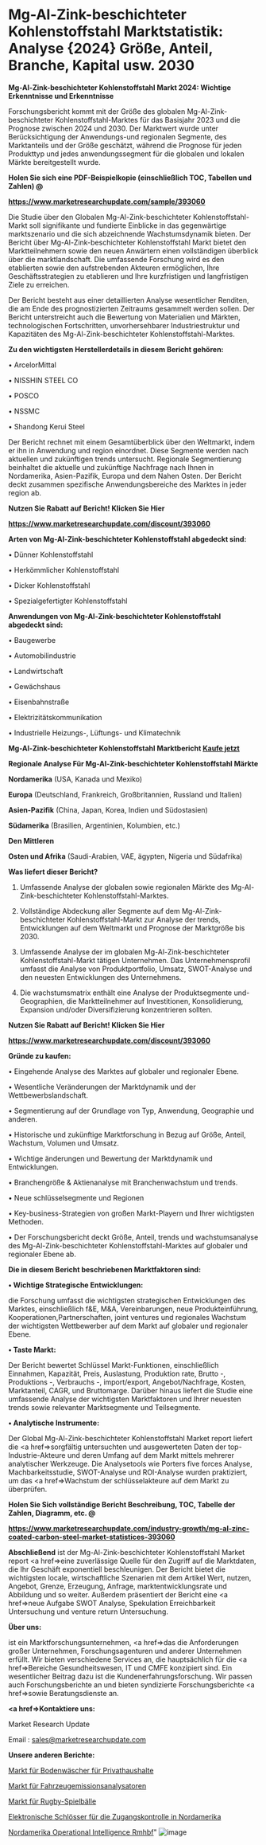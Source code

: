 # Mg-Al-Zink-beschichteter Kohlenstoffstahl Marktstatistik: Analyse {2024} Größe, Anteil, Branche, Kapital usw. 2030

<strong>Mg-Al-Zink-beschichteter Kohlenstoffstahl Markt 2024: Wichtige Erkenntnisse und Erkenntnisse</strong>

Forschungsbericht kommt mit der Größe des globalen Mg-Al-Zink-beschichteter Kohlenstoffstahl-Marktes für das Basisjahr 2023 und die Prognose zwischen 2024 und 2030. Der Marktwert wurde unter Berücksichtigung der Anwendungs-und regionalen Segmente, des Marktanteils und der Größe geschätzt, während die Prognose für jeden Produkttyp und jedes anwendungssegment für die globalen und lokalen Märkte bereitgestellt wurde.



<strong>Holen Sie sich eine PDF-Beispielkopie (einschließlich TOC, Tabellen und Zahlen) @
</strong>

<strong><a href=https://www.marketresearchupdate.com/sample/393060>

<strong>https://www.marketresearchupdate.com/sample/393060</u></font></a></strong></strong>

Die Studie über den Globalen Mg-Al-Zink-beschichteter Kohlenstoffstahl-Markt soll signifikante und fundierte Einblicke in das gegenwärtige marktszenario und die sich abzeichnende Wachstumsdynamik bieten. Der Bericht über Mg-Al-Zink-beschichteter Kohlenstoffstahl Markt bietet den Marktteilnehmern sowie den neuen Anwärtern einen vollständigen überblick über die marktlandschaft. Die umfassende Forschung wird es den etablierten sowie den aufstrebenden Akteuren ermöglichen, Ihre Geschäftsstrategien zu etablieren und Ihre kurzfristigen und langfristigen Ziele zu erreichen.

Der Bericht besteht aus einer detaillierten Analyse wesentlicher Renditen, die am Ende des prognostizierten Zeitraums gesammelt werden sollen. Der Bericht unterstreicht auch die Bewertung von Materialien und Märkten, technologischen Fortschritten, unvorhersehbarer Industriestruktur und Kapazitäten des Mg-Al-Zink-beschichteter Kohlenstoffstahl-Marktes.



<strong>Zu den wichtigsten Herstellerdetails in diesem Bericht gehören:</strong>

• ArcelorMittal

• NISSHIN STEEL CO

• POSCO

• NSSMC

• Shandong Kerui Steel

Der Bericht rechnet mit einem Gesamtüberblick über den Weltmarkt, indem er ihn in Anwendung und region einordnet. Diese Segmente werden nach aktuellen und zukünftigen trends untersucht. Regionale Segmentierung beinhaltet die aktuelle und zukünftige Nachfrage nach Ihnen in Nordamerika, Asien-Pazifik, Europa und dem Nahen Osten. Der Bericht deckt zusammen spezifische Anwendungsbereiche des Marktes in jeder region ab.



<strong>Nutzen Sie Rabatt auf Bericht! Klicken Sie Hier
</strong>

<strong><a href=https://www.marketresearchupdate.com/discount/393060>https://www.marketresearchupdate.com/discount/393060</b></u></font></strong></a>



<strong>Arten von Mg-Al-Zink-beschichteter Kohlenstoffstahl abgedeckt sind:</strong>

• Dünner Kohlenstoffstahl

• Herkömmlicher Kohlenstoffstahl

• Dicker Kohlenstoffstahl

• Spezialgefertigter Kohlenstoffstahl



<strong>Anwendungen von Mg-Al-Zink-beschichteter Kohlenstoffstahl abgedeckt sind:</strong>

• Baugewerbe

• Automobilindustrie

• Landwirtschaft

• Gewächshaus

• Eisenbahnstraße

• Elektrizitätskommunikation

• Industrielle Heizungs-, Lüftungs- und Klimatechnik



<strong>Mg-Al-Zink-beschichteter Kohlenstoffstahl Marktbericht <a href=https://www.marketresearchupdate.com/buynow/393060>Kaufe jetzt</a></strong>



<strong>Regionale Analyse Für Mg-Al-Zink-beschichteter Kohlenstoffstahl Märkte</strong>



<strong>Nordamerika</strong> (USA, Kanada und Mexiko)



<strong>Europa</strong> (Deutschland, Frankreich, Großbritannien, Russland und Italien)



<strong>Asien-Pazifik</strong> (China, Japan, Korea, Indien und Südostasien)



<strong>Südamerika</strong> (Brasilien, Argentinien, Kolumbien, etc.)



<strong>Den Mittleren</strong> 

<strong>Osten und Afrika</strong> (Saudi-Arabien, VAE, ägypten, Nigeria und Südafrika)



<strong>Was liefert dieser Bericht?</strong>

1. Umfassende Analyse der globalen sowie regionalen Märkte des Mg-Al-Zink-beschichteter Kohlenstoffstahl-Marktes.

2. Vollständige Abdeckung aller Segmente auf dem Mg-Al-Zink-beschichteter Kohlenstoffstahl-Markt zur Analyse der trends, Entwicklungen auf dem Weltmarkt und Prognose der Marktgröße bis 2030.

3. Umfassende Analyse der im globalen Mg-Al-Zink-beschichteter Kohlenstoffstahl-Markt tätigen Unternehmen. Das Unternehmensprofil umfasst die Analyse von Produktportfolio, Umsatz, SWOT-Analyse und den neuesten Entwicklungen des Unternehmens.

4. Die wachstumsmatrix enthält eine Analyse der Produktsegmente und-Geographien, die Marktteilnehmer auf Investitionen, Konsolidierung, Expansion und/oder Diversifizierung konzentrieren sollten.



<strong>Nutzen Sie Rabatt auf Bericht! Klicken Sie Hier
</strong>

<strong><a href=https://www.marketresearchupdate.com/discount/393060>https://www.marketresearchupdate.com/discount/393060</b></u></font></strong></a>



<strong>Gründe zu kaufen:</strong>

• Eingehende Analyse des Marktes auf globaler und regionaler Ebene.

• Wesentliche Veränderungen der Marktdynamik und der Wettbewerbslandschaft.

• Segmentierung auf der Grundlage von Typ, Anwendung, Geographie und anderen.

• Historische und zukünftige Marktforschung in Bezug auf Größe, Anteil, Wachstum, Volumen und Umsatz.

• Wichtige änderungen und Bewertung der Marktdynamik und Entwicklungen.

• Branchengröße &amp; Aktienanalyse mit Branchenwachstum und trends.

• Neue schlüsselsegmente und Regionen

• Key-business-Strategien von großen Markt-Playern und Ihrer wichtigsten Methoden.

• Der Forschungsbericht deckt Größe, Anteil, trends und wachstumsanalyse des Mg-Al-Zink-beschichteter Kohlenstoffstahl-Marktes auf globaler und regionaler Ebene ab.



<strong>Die in diesem Bericht beschriebenen Marktfaktoren sind:</strong>



<strong>• Wichtige Strategische Entwicklungen:</strong>

die Forschung umfasst die wichtigsten strategischen Entwicklungen des Marktes, einschließlich f&amp;E, M&amp;A, Vereinbarungen, neue Produkteinführung, Kooperationen,Partnerschaften, joint ventures und regionales Wachstum der wichtigsten Wettbewerber auf dem Markt auf globaler und regionaler Ebene.



<strong>• Taste Markt:</strong>

Der Bericht bewertet Schlüssel Markt-Funktionen, einschließlich Einnahmen, Kapazität, Preis, Auslastung, Produktion rate, Brutto -, Produktions -, Verbrauchs -, import/export, Angebot/Nachfrage, Kosten, Marktanteil, CAGR, und Bruttomarge. Darüber hinaus liefert die Studie eine umfassende Analyse der wichtigsten Marktfaktoren und Ihrer neuesten trends sowie relevanter Marktsegmente und Teilsegmente.



<strong>• Analytische Instrumente:</strong>

Der Global Mg-Al-Zink-beschichteter Kohlenstoffstahl Market report liefert die <a href=>sorgf</a>ältig untersuchten und ausgewerteten Daten der top-Industrie-Akteure und deren Umfang auf dem Markt mittels mehrerer analytischer Werkzeuge. Die Analysetools wie Porters five forces Analyse, Machbarkeitsstudie, SWOT-Analyse und ROI-Analyse wurden praktiziert, um das <a href=>Wachstum</a> der schlüsselakteure auf dem Markt zu überprüfen.



<strong>Holen Sie Sich vollständige Bericht Beschreibung, TOC, Tabelle der Zahlen, Diagramm, etc. @ </strong>

<strong><a href=https://www.marketresearchupdate.com/industry-growth/mg-al-zinc-coated-carbon-steel-market-statistices-393060>https://www.marketresearchupdate.com/industry-growth/mg-al-zinc-coated-carbon-steel-market-statistices-393060</a></font></strong>



<strong>Abschließend</strong> ist der Mg-Al-Zink-beschichteter Kohlenstoffstahl Market report <a href=>eine</a> zuverlässige Quelle für den Zugriff auf die Marktdaten, die Ihr Geschäft exponentiell beschleunigen. Der Bericht bietet die wichtigsten locale, wirtschaftliche Szenarien mit dem Artikel Wert, nutzen, Angebot, Grenze, Erzeugung, Anfrage, marktentwicklungsrate und Abbildung und so weiter. Außerdem präsentiert der Bericht eine <a href=>neue</a> Aufgabe SWOT Analyse, Spekulation Erreichbarkeit Untersuchung und venture return Untersuchung.



<strong>Über uns:</strong>

 ist ein Marktforschungsunternehmen, <a href=>das</a> die Anforderungen großer Unternehmen, Forschungsagenturen und anderer Unternehmen erfüllt. Wir bieten verschiedene Services an, die hauptsächlich für die <a href=>Bereiche</a> Gesundheitswesen, IT und CMFE konzipiert sind. Ein wesentlicher Beitrag dazu ist die Kundenerfahrungsforschung. Wir passen auch Forschungsberichte an und bieten syndizierte Forschungsberichte <a href=>sowie</a> Beratungsdienste an.



<strong><a href=>Kontaktiere uns:</a></strong>

Market Research Update

Email : sales@marketresearchupdate.com



<strong>Unsere anderen Berichte:</strong>

<a href=https://www.linkedin.com/pulse/residential-floor-scrubber-market-2023-future>Markt für Bodenwäscher für Privathaushalte</a>

<a href=https://www.linkedin.com/pulse/vehicle-emission-analyzers-market-size-trends>Markt für Fahrzeugemissionsanalysatoren</a>

<a href=https://www.linkedin.com/pulse/rugby-match-balls-market-2023-remarking-enormous>Markt für Rugby-Spielbälle</a>

<a href=https://www.linkedin.com/pulse/north-america-access-control-electronic-locks>Elektronische Schlösser für die Zugangskontrolle in Nordamerika</a>

<a href=https://www.linkedin.com/pulse/north-america-operational-intelligence-rmhbf/>Nordamerika Operational Intelligence Rmhbf</a>"
![image](https://github.com/Gayatrikarjule/Market-Analysis-360/assets/97346546/2619d888-ece4-4e80-a6cb-47f120be479b)
